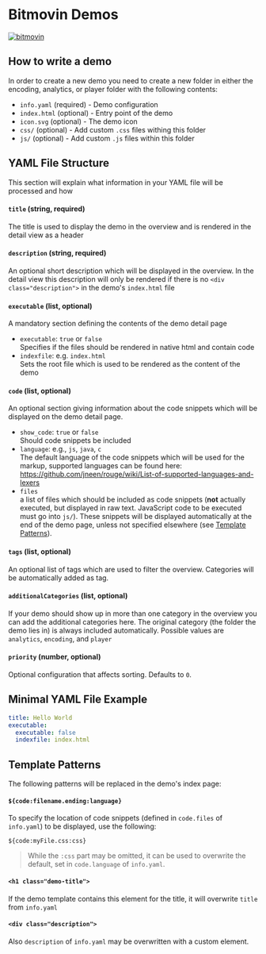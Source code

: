 # Bitmovin Demos
[![bitmovin](http://bitmovin-a.akamaihd.net/webpages/bitmovin-logo-github.png)](http://www.bitmovin.com)

## How to write a demo

In order to create a new demo you need to create a new folder in either the encoding,
analytics, or player folder with the following contents:

  - `info.yaml` (required) - Demo configuration
  - `index.html` (optional) - Entry point of the demo
  - `icon.svg` (optional) - The demo icon
  - `css/` (optional) - Add custom `.css` files withing this folder
  - `js/` (optional) - Add custom `.js` files within this folder


## YAML File Structure
This section will explain what information in your YAML file will be processed and how

#### `title` (string, required)
The title is used to display the demo in the overview and is rendered in the detail view as a header

#### `description` (string, required)
An optional short description which will be displayed in the overview. In the detail view this description will only be rendered if there is no `<div class="description">` in the demo's `index.html` file

#### `executable` (list, optional)
A mandatory section defining the contents of the demo detail page
  - `executable`: `true` or `false`  
    Specifies if the files should be rendered in native html and contain code
  - `indexfile`: e.g. `index.html`  
    Sets the root file which is used to be rendered as the content of the demo
  
#### `code` (list, optional)
An optional section giving information about the code snippets which will be displayed on the demo detail page.
  - `show_code`: `true`  or `false`  
    Should code snippets be included
  - `language`: e.g., `js`, `java`, `c`  
    The default language of the code snippets which will be used for the markup, supported languages can be found here: https://github.com/jneen/rouge/wiki/List-of-supported-languages-and-lexers
  - `files`  
    a list of files which should be included as code snippets (**not** actually executed, but displayed in raw text. JavaScript code to be executed must go into `js/`).
    These snippets will be displayed automatically at the end of the demo page, unless not specified elsewhere (see [Template Patterns](#template-patterns)).

#### `tags` (list, optional)
  An optional list of tags which are used to filter the overview. Categories will be automatically added as tag.

#### `additionalCategories` (list, optional)
  If your demo should show up in more than one category in the overview you can add the additional categories here.
  The original category (the folder the demo lies in) is always included automatically.
  Possible values are `analytics`, `encoding`, and `player`

#### `priority` (number, optional)
  Optional configuration that affects sorting. Defaults to `0`.

## Minimal YAML File Example

```yaml
title: Hello World
executable:
  executable: false
  indexfile: index.html
```

## Template Patterns
The following patterns will be replaced in the demo's index page:

#### `${code:filename.ending:language}`
To specify the location of code snippets (defined in `code.files` of `info.yaml`) to be displayed, use the following:
```
${code:myFile.css:css}
```
> While the `:css` part may be omitted, it can be used to overwrite the default, set in `code.language` of `info.yaml`.

#### `<h1 class="demo-title">`
If the demo template contains this element for the title, it will overwrite `title` from `info.yaml`

#### `<div class="description">`
Also `description` of `info.yaml` may be overwritten with a custom element.
